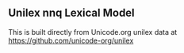 Unilex nnq Lexical Model
----------------------

This is built directly from Unicode.org unilex data at
https://github.com/unicode-org/unilex
